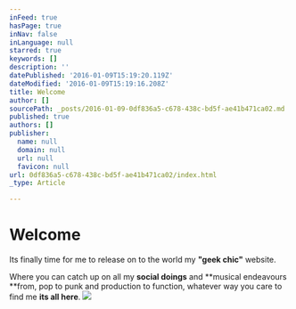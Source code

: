 ```yaml
---
inFeed: true
hasPage: true
inNav: false
inLanguage: null
starred: true
keywords: []
description: ''
datePublished: '2016-01-09T15:19:20.119Z'
dateModified: '2016-01-09T15:19:16.208Z'
title: Welcome
author: []
sourcePath: _posts/2016-01-09-0df836a5-c678-438c-bd5f-ae41b471ca02.md
published: true
authors: []
publisher:
  name: null
  domain: null
  url: null
  favicon: null
url: 0df836a5-c678-438c-bd5f-ae41b471ca02/index.html
_type: Article

---
```

# Welcome

Its finally time for me to release on to the world my **"geek chic"** website. 

Where you can catch up on all my **social doings** and **musical endeavours **from, pop to punk and production to function, whatever way you care to find me **its all here**.
![](https://the-grid-user-content.s3-us-west-2.amazonaws.com/ca6e6ad2-9d70-4199-b2c6-c23513ba8aaa.jpg)